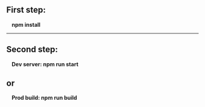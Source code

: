 ## First step:  
&emsp;**npm install**   
___
## Second step:  
&emsp;**Dev server: npm run start**   
## or  
&emsp;**Prod build: npm run build**   